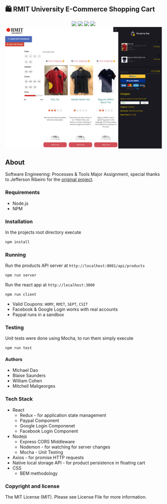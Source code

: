 ## 🛍️ RMIT University E-Commerce Shopping Cart
<p align="center">
  <img src="https://img.shields.io/badge/React-16.3.1-blue.svg">
  <img src="https://img.shields.io/badge/Redux-3.7.2-blue.svg?colorB=764abc">
  <img src="https://img.shields.io/badge/Nodejs-6.10.2-blue.svg?colorB=90c53f">
  <img src="https://img.shields.io/badge/Express-4.16.3-blue.svg?colorB=47535e">
  <br/>
  <img src="./rmit-shopping-cart.png">
</p>

## About

Software Engineering: Processes & Tools Major Assignment, special thanks to Jefferson Ribeiro for the
<a href="https://github.com/jeffersonRibeiro/react-shopping-cart">original project</a>.

### Requirements

- Node.js
- NPM

### Installation

In the projects root directory execute
``` bash
npm install
```

### Running

Run the products API server at `http://localhost:8001/api/products`
``` bash
npm run server
```

Run the react app at `http://localhost:3000`
``` bash
npm run client
```

- Valid Coupons: `HOMY`, `RMIT`, `SEPT`, `CSIT`
- Facebook & Google Login works with real accounts
- Paypal runs in a sandbox

### Testing

Unit tests were done using Mocha, to run them simply execute
``` bash
npm run test
```

#### Authors
- Michael Dao
- Blaise Saunders
- William Cohen
- Mitchell Maligeorges

### Tech Stack
- React
  * Redux - for application state management
  * Paypal Component
  * Google Login Componenet
  * Facebook Login Component
- Nodejs
  * Express CORS Middleware
  * Nodemon - for watching for server changes
  * Mocha - Unit Testing
- Axios - for promise HTTP requests
- Native local storage API - for product persistence in floating cart
- CSS
  * BEM methodology

### Copyright and license

The MIT License (MIT).
Please see License File for more information.
